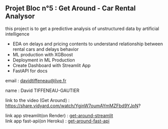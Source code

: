 ## Projet Bloc n°5 : Get Around - Car Rental Analysor

this project is to get a predictive analysis of unstructured data by artificial intelligence

* EDA on delays and pricing contents to understand relationship between rental cars and delays behavior
* ML production with XGBoost
* Deployment in ML Production
* Create Dashboard with Streamlit App
* FastAPI for docs

email : davidtiffeneau@live.fr

name : David TIFFENEAU-GAUTIER

link to the video (Get Around) : https://share.vidyard.com/watch/YgjnW7oumAYmMZFbd9YJpN?

link app streamlit(on Render) : [get-around-streamlit](https://get-around-deployment.onrender.com/)</br>
link app fast-api(on Heroku) : [get-around-fast-api](https://get-around-fastapi.herokuapp.com/docs)